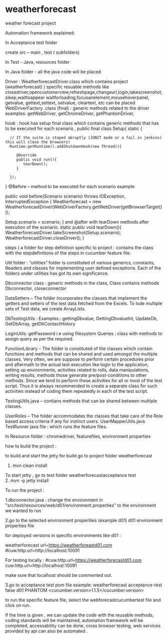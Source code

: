 # weatherforecast
weather forecast project 

Automation framework  explained:

In  Acceptance test folder 

create src – main , test ( subfolders)

In  Test -  Java, resources folder


In  Java folder -  all the java code will be placed 

Driver : WeatherforecastDriver.class  which contains project (weatherforecast) ) specific resuable methods like closedriver,opencustomerview,refreshpage,changeurl,login,takescreenshot,sleep,waittoappear
waitforloading,focusanelement,mousehoverpanel, getvalue, gettext,settext, setvalue, cleartext, etc can be placed
WebDriverFactory .class (final) : generic methods related to the driver  examples: getWebDriver, getChromeDriver, getPhantomDriver,  

hook :  hook has setup final class which contains generic methods that has to be executed for each scenario , 
 public final class Setup{
   static {
      
      // If the suite is stoped abruptly (JUNIT mode or a fail in jenkins) this will close the browsers)
      Runtime.getRuntime().addShutdownHook(new Thread(){
         
         @Override
         public void run(){
            tearDown();
         }
         
      });
   }
@Before – method to be executed for each scenario example 

public void before(Scenario scenario) throws IOException, InterruptedException {
   Weatherforecast = new WeatherforecastDriver(WebDriverFactory.getWebDriver(getBrowserTarget()));
     
   Setup.scenario = scenario;
}
  and @after with tearDown methods after execution of the scenario.
static public void tearDown(){
   WeatherforecastDriver.takeScreenshot(Setup.scenario);
   WeatherforecastDriver.closeDriver();
}

steps ( a folder for step definition specific to project  :  contains the class with the  stepdefinitions of the steps in cucumber feature file.


Util folder : “utilities” folder is constituted of various generics, constants, Readers and classes for implementing user defined exceptions. Each of the folders under utilities has got its own significance.

Dbconnector class : generic methods in the class, 
Class contains methods Dbconnector, closeconnector

  DataSetters – The folder incorporates the classes that implement the getters and setters of the test data fetched from the Excels. To lode multiple sets of Test data, we create ArrayLists.

DbTestingUtils :
Examples :  gettingDbvalue, GettingDbvalueInt, UpdateDb, GetDbArray, getDbContactHistory

LoginUtils: getPassword  i.e using filesystem 
Queries :  class with methods to assign query as per the required.

FunctionLibrary – The folder is constituted of the classes which contain functions and methods that can be shared and used amongst the multiple classes. Very often, we are suppose to perform certain procedures prior and aftermath to the actual test execution like login to the application, setting up environments, activities related to rolls, data manipulations, writing results, methods those generate pre/post-conditions to other methods. Since we tend to perform these activities for all or most of the test script. Thus it is always recommended to create a separate class for such activities instead of coding them repeatedly in each of the test script. 

TestingUtils.java – contians methods that can be shared between multiple classes.

UserRoles – The folder accommodates the classes that take care of the Role based access criteria if any for instinct users.
UserMapperUtils.java 
TestRunner java file :  which runs the feature files.

 In Resource folder :   chromedriver, featurefiles, environment properties


how to build the project :  


to build and start the jetty 
for build go to project folder weatherforecast  
1. mvn clean install 

To start jetty , go to test folder weatherforecastacceptance test  
2. mvn -p jetty install 


To run the project :

1.dbconnector.java :  change the environment in "src/test/resources/web/d01/environment.properties" to the environment we wanted to run

2.go to the selected environment properities (example d01) d01 environment properties file 

for deployed versions in specific environments like d01 : 

weatherforecast url=https://weatherforeastd01.com 
#cuw.http.url=http://localhost:10091

For testing locally : 
#cuw.http.url=https://weatherforecastd01.com
cuw.http.url=http://localhost:10091

make sure that localhost should be commented out.

3.go to acceptance test pom file example: weatherforecast acceptance-test
<properties>
        <runQATests>false</runQATests>
        <env>d01</env>
        <browser>PHANTOM</browser>
        <cucumber.version>1.1.5</cucumber.version>        
    </properties>

to run the specific feature file, select the webforecastcucumbertest file and click on run.


If the time is given , we can update the code with the reusable methods, coding standards will be maintained, automation framework will be completed, accessability can be done, cross browser testing, web services provided by api can also be automated .
